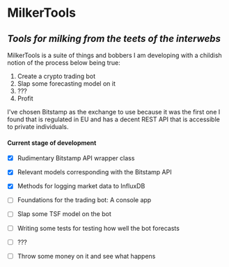 # MilkerTools

## <em>Tools for milking from the teets of the interwebs</em>

MilkerTools is a suite of things and bobbers I am developing with a childish notion of the process below being true:

1. Create a crypto trading bot
2. Slap some forecasting model on it
3. ???
4. Profit

I've chosen Bitstamp as the exchange to use because it was the first one I found that is regulated in EU and has a decent REST API that is accessible to private individuals.

#### Current stage of development

- [x] Rudimentary Bitstamp API wrapper class
- [x] Relevant models corresponding with the Bitstamp API
- [x] Methods for logging market data to InfluxDB
- [ ] Foundations for the trading bot: A console app
- [ ] Slap some TSF model on the bot
- [ ] Writing some tests for testing how well the bot forecasts
- [ ] ???
- [ ] Throw some money on it and see what happens

